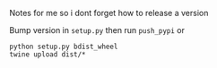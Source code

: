 Notes for me so i dont forget how to release a version

Bump version in `setup.py` then run `push_pypi` or
```
python setup.py bdist_wheel
twine upload dist/*
```